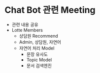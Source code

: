 # Chat Bot 관련 Meeting

- 관련 내용 공유 
- Lotte Members 
  - 상담원 Recommend
  - Admin, 상담원, 자연어
  - 자연어 처리 Model
    - 문장 유사도
    - Topic Model
    - 문서 검색엔진

